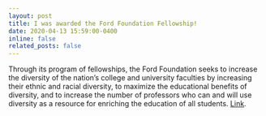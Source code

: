 ```yaml
---
layout: post
title: I was awarded the Ford Foundation Fellowship! 
date: 2020-04-13 15:59:00-0400
inline: false
related_posts: false
---
```


Through its program of fellowships, the Ford Foundation seeks to increase the diversity of the nation’s college and university faculties by increasing their ethnic and racial diversity, to maximize the educational benefits of diversity, and to increase the number of professors who can and will use diversity as a resource for enriching the education of all students. [Link](https://sites.nationalacademies.org/PGA/FordFellowships/index.htm).